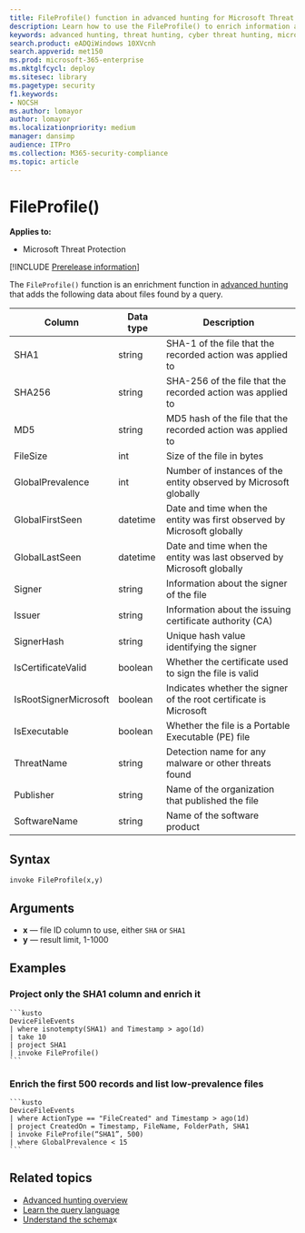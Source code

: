 ```yaml
---
title: FileProfile() function in advanced hunting for Microsoft Threat Protection
description: Learn how to use the FileProfile() to enrich information about files in your advanced hunting query results 
keywords: advanced hunting, threat hunting, cyber threat hunting, microsoft threat protection, microsoft 365, mtp, m365, search, query, telemetry, schema reference, kusto, FileProfile, file profile, function, enrichment
search.product: eADQiWindows 10XVcnh
search.appverid: met150
ms.prod: microsoft-365-enterprise
ms.mktglfcycl: deploy
ms.sitesec: library
ms.pagetype: security
f1.keywords:
- NOCSH
ms.author: lomayor
author: lomayor
ms.localizationpriority: medium
manager: dansimp
audience: ITPro
ms.collection: M365-security-compliance 
ms.topic: article
---
```


# FileProfile()

**Applies to:**
- Microsoft Threat Protection

[!INCLUDE [Prerelease information](../includes/prerelease.md)]

The `FileProfile()` function is an enrichment function in [advanced hunting](advanced-hunting-overview.md) that adds the following data about files found by a query.

| Column | Data type | Description |
|------------|-------------|-------------|
| SHA1 | string | SHA-1 of the file that the recorded action was applied to |
| SHA256 | string | SHA-256 of the file that the recorded action was applied to |
| MD5 | string | MD5 hash of the file that the recorded action was applied to |
| FileSize | int | Size of the file in bytes |
| GlobalPrevalence | int | Number of instances of the entity observed by Microsoft globally |
| GlobalFirstSeen | datetime | Date and time when the entity was first observed by Microsoft globally |
| GlobalLastSeen | datetime | Date and time when the entity was last observed by Microsoft globally |
| Signer | string | Information about the signer of the file |
| Issuer | string | Information about the issuing certificate authority (CA) |
| SignerHash | string | Unique hash value identifying the signer |
| IsCertificateValid | boolean | Whether the certificate used to sign the file is valid |
| IsRootSignerMicrosoft | boolean | Indicates whether the signer of the root certificate is Microsoft |
| IsExecutable | boolean | Whether the file is a Portable Executable (PE) file |
| ThreatName | string | Detection name for any malware or other threats found |
| Publisher | string | Name of the organization that published the file |
| SoftwareName | string | Name of the software product |

## Syntax

```kusto
invoke FileProfile(x,y)
```

## Arguments

- **x** — file ID column to use, either `SHA` or `SHA1`
- **y** — result limit, 1-1000

## Examples

### Project only the SHA1 column and enrich it

    ```kusto
    DeviceFileEvents 
    | where isnotempty(SHA1) and Timestamp > ago(1d) 
    | take 10 
    | project SHA1 
    | invoke FileProfile() 
    ```

### Enrich the first 500 records and list low-prevalence files

    ```kusto
    DeviceFileEvents
    | where ActionType == "FileCreated" and Timestamp > ago(1d)
    | project CreatedOn = Timestamp, FileName, FolderPath, SHA1
    | invoke FileProfile(“SHA1”, 500) 
    | where GlobalPrevalence < 15
    ```

## Related topics
- [Advanced hunting overview](advanced-hunting-overview.md)
- [Learn the query language](advanced-hunting-query-language.md)
- [Understand the schema](advanced-hunting-schema-tables.md)x